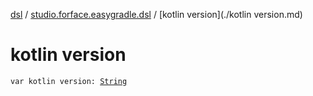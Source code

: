 [dsl](../index.md) / [studio.forface.easygradle.dsl](index.md) / [kotlin version](./kotlin version.md)

# kotlin version

`var kotlin version: `[`String`](https://kotlinlang.org/api/latest/jvm/stdlib/kotlin/-string/index.html)